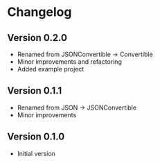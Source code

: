 # Changelog

## Version 0.2.0

- Renamed from JSONConvertible -> Convertible
- Minor improvements and refactoring
- Added example project

## Version 0.1.1

- Renamed from JSON -> JSONConvertible
- Minor improvements

## Version 0.1.0

- Initial version

